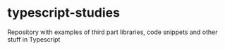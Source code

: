 # typescript-studies
Repository with examples of third part libraries, code snippets and other stuff in Typescript

